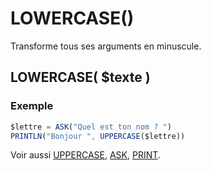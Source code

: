 # LOWERCASE()

Transforme tous ses arguments en minuscule.

## LOWERCASE( $texte )

### Exemple

```ts
$lettre = ASK("Quel est ton nom ? ")
PRINTLN("Bonjour ", UPPERCASE($lettre))
```

Voir aussi [UPPERCASE](UPPERCASE), [ASK](ASK), [PRINT](PRINT).
